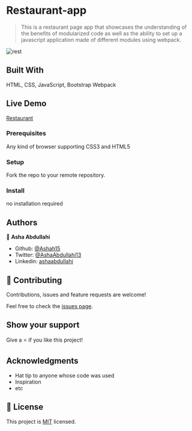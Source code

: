 # Restaurant-app

> This is a restaurant page app that showcases the understanding of the benefits of modularized code as well as the ability to set up a javascript application made of different modules using webpack.

![rest](https://user-images.githubusercontent.com/25789605/93827550-26769b80-fc72-11ea-9bb6-f45cc47ce8c8.png)

## Built With

HTML,
CSS,
JavaScript,
Bootstrap
Webpack

## Live Demo

[Restaurant](https://pensive-hoover-d53d25.netlify.app/)


### Prerequisites
Any kind of browser supporting CSS3 and HTML5

### Setup
Fork the repo to your remote repository.

### Install
no installation required

## Authors

👤 **Asha Abdullahi**

- Github: [@Ashah15](https://github.com/Ashah15)
- Twitter: [@AshaAbdullahi13](https://twitter.com/AshaAbdullahi13)
- Linkedin: [ashaabdullahi](https://www.linkedin.com/in/ashaabdullahi/)


## 🤝 Contributing

Contributions, issues and feature requests are welcome!

Feel free to check the [issues page](issues/).

## Show your support

Give a ⭐️ if you like this project!

## Acknowledgments

- Hat tip to anyone whose code was used
- Inspiration
- etc

## 📝 License

This project is [MIT](lic.url) licensed.
